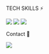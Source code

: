 <p align ="center">
  
TECH SKILLS ⚡

<a><img src="https://img.shields.io/badge/React-333?style=flat-square&logo=React&logoColor=61DAFB"/></a>
<a><img src="https://img.shields.io/badge/Python-3766AB?style=flat-square&logo=Python&logoColor=white"/></a>
<a><img src="https://img.shields.io/badge/Bootstrap-7952B3?style=flat-square&logo=Bootstrap&logoColor=white"/></a>

Contact 💌
  
<a href="mailto:nasprout4@gmail.com" target="_blank"><img src="https://img.shields.io/badge/Gmail-EA4335?style=flat-square&logo=Gmail&logoColor=white" ></a>
